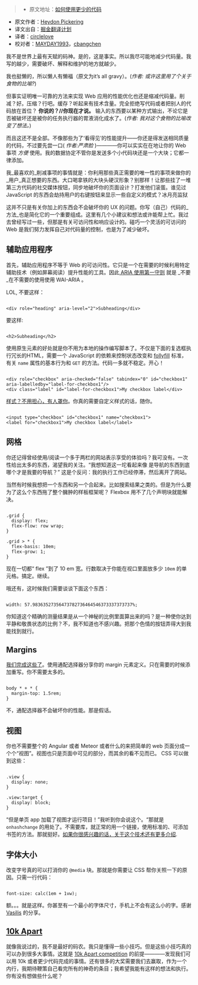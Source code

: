 

> * 原文地址：[如何使用更少的代码](http://www.heydonworks.com/article/on-writing-less-damn-code)
* 原文作者：[Heydon Pickering](http://www.heydonworks.com/about)
* 译文出自：[掘金翻译计划](https://github.com/xitu/gold-miner)
* 译者：[circlelove](https://github.com/circlelove)
* 校对者：[MAYDAY1993](https://github.com/MAYDAY1993)，[cbangchen](https://github.com/cbangchen)

我不是世界上最有天赋的码神。是的，这是事实。所以我尽可能地减少代码量。我写的越少，需要破坏、解释和维护的地方就越少。

我也挺懒的，所以懒人有懒福（原文为it’s all gravy）。(_作者: 或许这里用了个关于食物的比喻?_)

但事实证明唯一可靠的方法来实现 Web 应用的性能优化也还是缩减代码量。削减？好。压缩？行吧。缓存？听起来有技术含量。完全拒绝写代码或者把别人的代码放在首位？ **你说的？//你现在才说。** 输入的东西要以某种方式输出，不论它是否被破坏还是被你的任务执行器的胃液消化成水了。(_作者: 我对这个食物的比喻改变了想法。_)



而且这还不是全部。不像那些为了‘看得见’的性能提升——你还是得发送相同质量的代码，不过要先尝一口( _作者:严肃脸_ )————你可以实实在在地让你的 Web 事项 _方便_ 使用。我的数据协定不管你是发送多个小代码块还是一个大块；它都一律添加。

我_最喜欢的_削减事项的事情就是：你利用那些真正需要的唯一性的事项来做你的_用户_真正想要的东西。大口喝拿铁的大块头硬汉形象？别那样！让那些挂了一堆第三方代码的社交媒体按钮，同步地破坏你的页面设计？打发他们滚蛋。谁见过 JavaScript 的东西会劫持用户的右键按钮来显示一些自定义的模式？冰月亮监狱

这并不只是有关你加上的东西会不会破坏你的 UX 的问题。你写（自己）代码的_方法_也是简化它的一个重要组成。这里有几个小建议和想法或许能帮上忙。我过去曾经写过一些，但那是有关可访问性和响应设计的。碰巧一个灵活的可访问的 Web 是我们努力发挥自己对代码量的控制，也是为了减少破坏。

## 辅助应用程序

首先，辅助应用程序不等于 Web 的可访问性。它只是一个在需要的时候利用特定辅助技术（例如屏幕阅读）提升性能的工具。因此[ ARIA 使用第一守则](https://www.w3.org/TR/aria-in-html/#first-rule-of-aria-use) 就是 _不要_在不需要的使用使用 WAI-ARIA 。

LOL, 不要这样：

```

<div role="heading" aria-level="2">Subheading</div>

```

要这样:

```

<h2>Subheading</h2>

```

使用原生元素的好处就是你不用为本地的操作编写脚本了。不仅是下面的复选框执行冗长的HTML，需要一个 JavaScript 的依赖来控制状态改变和 [follyfill](https://twitter.com/heydonworks/status/765444886099288064) 标准，有关 `name` 属性的基本行为和 `GET` 的方法。代码一多就不稳定。开心！
```

<div role="checkbox" aria-checked="false" tabindex="0" id="checkbox1" aria-labelledby="label-for-checkbox1"/>
<div class="label" id="label-for-checkbox1">My checkbox label</div>

```

[样式？不用担心，有人罩你](http://wtfforms.com/)。你真的需要自定义样式的话，随你。

```

<input type="checkbox" id="checkbox1" name="checkbox1">
<label for="checkbox1">My checkbox label</label>
```

## 网格
你还记得曾经使用/阅读一个多于两栏的网站表示享受的体验吗？我可没有。一次性给出太多的东西，渴望我的关注。“我想知道这一坨看起来像
是导航的东西到底哪个才是我要的导航？” 这是个反问：我的执行工作已经停滞，然后离开了网站。

当然有时候我想把一个东西和另一个合起来。比如搜索结果之类的。但是为什么要为了这么个东西拖了整个臃肿的样板框架呢？ Flexbox 用不了几个声明块就能解决。

```

.grid {
  display: flex;
  flex-flow: row wrap;
}

.grid > * {
  flex-basis: 10em;
  flex-grow: 1;
}

```

现在一切都“ flex ”到了 10 em 宽。行数取决于你能在视口里面放多少 `10em` 的单元格。搞定。继续。

哦还有，这时候我们需要谈谈下面这个东西：

```

width: 57.98363527356473782736464546373337373737%;

```

你知道这个精确的测量结果是从一个神秘的比例里面算出来的吗？是一种使你达到平静和敬畏状态的比例？不，我不知道也不感兴趣。把那个色情的按钮弄得大到我能找到就行。

## Margins

[我们完成这些了](http://alistapart.com/article/axiomatic-css-and-lobotomized-owls)。使用通配选择器分享你的 margin 元素定义。只在需要的时候添加重写。你不需要太多的。

```

body * + * {
  margin-top: 1.5rem;
}

```

不，通配选择器不会破坏你的性能。那是假话。

## 视图

你也不需要整个的 Angular 或者 Meteor 或者什么的来把简单的 web 页面分成一个个“视图”。视图也只是页面中可见的部分，而其余的看不见而已。 CSS 可以做到这些：

```

.view {
  display: none;
}

.view:target {
  display: block;
}

```

“但是单页 app 加载了视图才运行项目！”我听到你会说这个。“那就是 `onhashchange` 的用处了。不需要库，就正常的用一个链接，使用标准的、可添加书签的方法。那就挺好。[如果你很感兴趣的话，关于这个技术还有更多介绍](https://www.smashingmagazine.com/2015/12/reimagining-single-page-applications-progressive-enhancement/).

## 字体大小

改变字号真的可以打消你的 `@media` 块。那就是你需要让 CSS 帮你关照一下的原因。只需一行代码：

```

font-size: calc(1em + 1vw);

```

额。。。就是这样。你甚至有一个最小的字体尺寸，手机上不会有这么小的字。感谢 [Vasilis](https://twitter.com/vasilis) 的分享。

## [10k Apart](https://a-k-apart.com/)

就像我说过的，我不是最好的码农。我只是懂得一些小技巧。但是这些小技巧真的可以办到很多大事情。这就是 [10k Apart competition](https://a-k-apart.com/) 的前提————发现我们可以用 10k 或者更少代码完成的事情。还有很多的大奖需要我们去赢取，作为一个内行，我期待鞭策自己看完所有的神奇的条目；我希望我能有这样的想法和执行。你有没有想做些什么呢？






